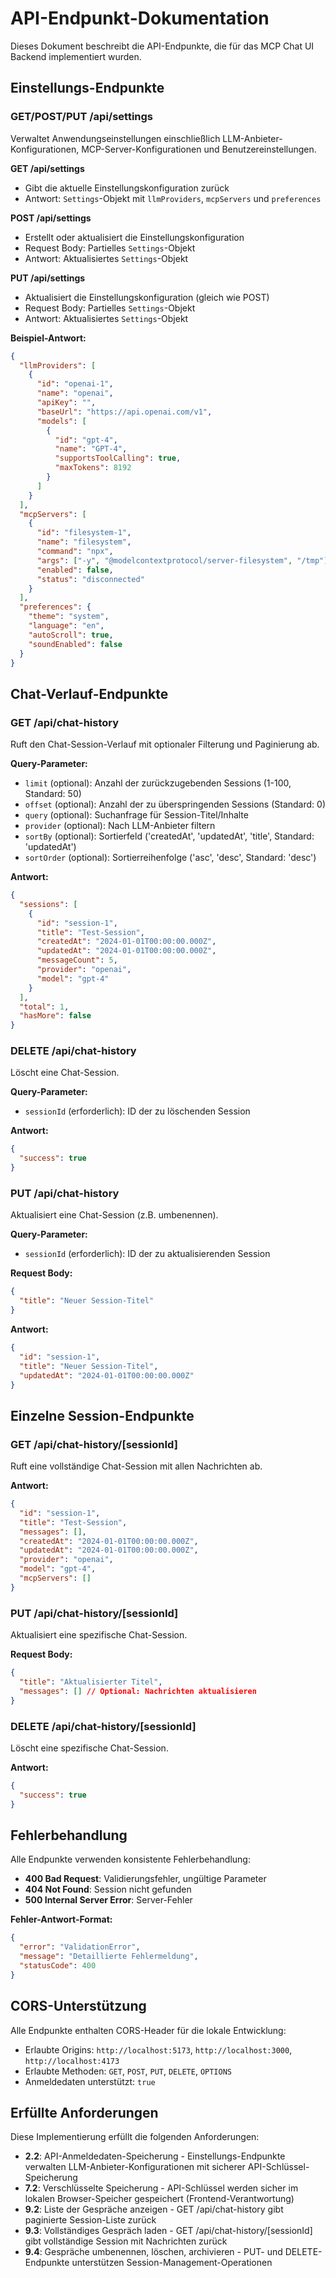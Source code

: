 # API-Endpunkt-Dokumentation

Dieses Dokument beschreibt die API-Endpunkte, die für das MCP Chat UI Backend implementiert wurden.

## Einstellungs-Endpunkte

### GET/POST/PUT /api/settings

Verwaltet Anwendungseinstellungen einschließlich LLM-Anbieter-Konfigurationen, MCP-Server-Konfigurationen und Benutzereinstellungen.

**GET /api/settings**
- Gibt die aktuelle Einstellungskonfiguration zurück
- Antwort: `Settings`-Objekt mit `llmProviders`, `mcpServers` und `preferences`

**POST /api/settings**
- Erstellt oder aktualisiert die Einstellungskonfiguration
- Request Body: Partielles `Settings`-Objekt
- Antwort: Aktualisiertes `Settings`-Objekt

**PUT /api/settings**
- Aktualisiert die Einstellungskonfiguration (gleich wie POST)
- Request Body: Partielles `Settings`-Objekt
- Antwort: Aktualisiertes `Settings`-Objekt

**Beispiel-Antwort:**
```json
{
  "llmProviders": [
    {
      "id": "openai-1",
      "name": "openai",
      "apiKey": "",
      "baseUrl": "https://api.openai.com/v1",
      "models": [
        {
          "id": "gpt-4",
          "name": "GPT-4",
          "supportsToolCalling": true,
          "maxTokens": 8192
        }
      ]
    }
  ],
  "mcpServers": [
    {
      "id": "filesystem-1",
      "name": "filesystem",
      "command": "npx",
      "args": ["-y", "@modelcontextprotocol/server-filesystem", "/tmp"],
      "enabled": false,
      "status": "disconnected"
    }
  ],
  "preferences": {
    "theme": "system",
    "language": "en",
    "autoScroll": true,
    "soundEnabled": false
  }
}
```

## Chat-Verlauf-Endpunkte

### GET /api/chat-history

Ruft den Chat-Session-Verlauf mit optionaler Filterung und Paginierung ab.

**Query-Parameter:**
- `limit` (optional): Anzahl der zurückzugebenden Sessions (1-100, Standard: 50)
- `offset` (optional): Anzahl der zu überspringenden Sessions (Standard: 0)
- `query` (optional): Suchanfrage für Session-Titel/Inhalte
- `provider` (optional): Nach LLM-Anbieter filtern
- `sortBy` (optional): Sortierfeld ('createdAt', 'updatedAt', 'title', Standard: 'updatedAt')
- `sortOrder` (optional): Sortierreihenfolge ('asc', 'desc', Standard: 'desc')

**Antwort:**
```json
{
  "sessions": [
    {
      "id": "session-1",
      "title": "Test-Session",
      "createdAt": "2024-01-01T00:00:00.000Z",
      "updatedAt": "2024-01-01T00:00:00.000Z",
      "messageCount": 5,
      "provider": "openai",
      "model": "gpt-4"
    }
  ],
  "total": 1,
  "hasMore": false
}
```

### DELETE /api/chat-history

Löscht eine Chat-Session.

**Query-Parameter:**
- `sessionId` (erforderlich): ID der zu löschenden Session

**Antwort:**
```json
{
  "success": true
}
```

### PUT /api/chat-history

Aktualisiert eine Chat-Session (z.B. umbenennen).

**Query-Parameter:**
- `sessionId` (erforderlich): ID der zu aktualisierenden Session

**Request Body:**
```json
{
  "title": "Neuer Session-Titel"
}
```

**Antwort:**
```json
{
  "id": "session-1",
  "title": "Neuer Session-Titel",
  "updatedAt": "2024-01-01T00:00:00.000Z"
}
```

## Einzelne Session-Endpunkte

### GET /api/chat-history/[sessionId]

Ruft eine vollständige Chat-Session mit allen Nachrichten ab.

**Antwort:**
```json
{
  "id": "session-1",
  "title": "Test-Session",
  "messages": [],
  "createdAt": "2024-01-01T00:00:00.000Z",
  "updatedAt": "2024-01-01T00:00:00.000Z",
  "provider": "openai",
  "model": "gpt-4",
  "mcpServers": []
}
```

### PUT /api/chat-history/[sessionId]

Aktualisiert eine spezifische Chat-Session.

**Request Body:**
```json
{
  "title": "Aktualisierter Titel",
  "messages": [] // Optional: Nachrichten aktualisieren
}
```

### DELETE /api/chat-history/[sessionId]

Löscht eine spezifische Chat-Session.

**Antwort:**
```json
{
  "success": true
}
```

## Fehlerbehandlung

Alle Endpunkte verwenden konsistente Fehlerbehandlung:

- **400 Bad Request**: Validierungsfehler, ungültige Parameter
- **404 Not Found**: Session nicht gefunden
- **500 Internal Server Error**: Server-Fehler

**Fehler-Antwort-Format:**
```json
{
  "error": "ValidationError",
  "message": "Detaillierte Fehlermeldung",
  "statusCode": 400
}
```

## CORS-Unterstützung

Alle Endpunkte enthalten CORS-Header für die lokale Entwicklung:
- Erlaubte Origins: `http://localhost:5173`, `http://localhost:3000`, `http://localhost:4173`
- Erlaubte Methoden: `GET`, `POST`, `PUT`, `DELETE`, `OPTIONS`
- Anmeldedaten unterstützt: `true`

## Erfüllte Anforderungen

Diese Implementierung erfüllt die folgenden Anforderungen:

- **2.2**: API-Anmeldedaten-Speicherung - Einstellungs-Endpunkte verwalten LLM-Anbieter-Konfigurationen mit sicherer API-Schlüssel-Speicherung
- **7.2**: Verschlüsselte Speicherung - API-Schlüssel werden sicher im lokalen Browser-Speicher gespeichert (Frontend-Verantwortung)
- **9.2**: Liste der Gespräche anzeigen - GET /api/chat-history gibt paginierte Session-Liste zurück
- **9.3**: Vollständiges Gespräch laden - GET /api/chat-history/[sessionId] gibt vollständige Session mit Nachrichten zurück
- **9.4**: Gespräche umbenennen, löschen, archivieren - PUT- und DELETE-Endpunkte unterstützen Session-Management-Operationen